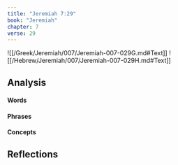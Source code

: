 ```yaml
---
title: "Jeremiah 7:29"
book: "Jeremiah"
chapter: 7
verse: 29
---
```

![[/Greek/Jeremiah/007/Jeremiah-007-029G.md#Text]]
![[/Hebrew/Jeremiah/007/Jeremiah-007-029H.md#Text]]

## Analysis

#### Words

#### Phrases

#### Concepts

## Reflections
